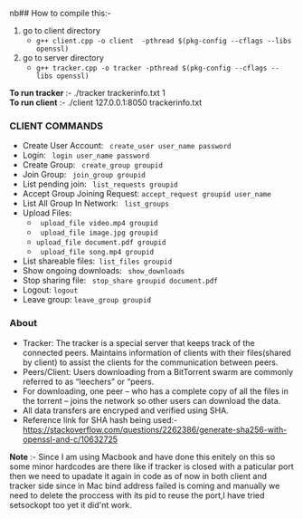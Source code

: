 nb## How to compile this:-
1. go to client directory
   * ```g++ client.cpp -o client  -pthread $(pkg-config --cflags --libs openssl)```
2. go to server directory
   * ```g++ tracker.cpp -o tracker -pthread $(pkg-config --cflags --libs openssl)```

**To run tracker** :-  ./tracker trackerinfo.txt 1  
**To run client** :-  ./client 127.0.0.1:8050 trackerinfo.txt

### CLIENT COMMANDS 

- Create User Account: ``` create_user user_name password``` 
- Login: ``` login user_name password``` 
- Create Group: ``` create_group groupid``` 
- Join Group: ``` join_group groupid``` 
- List pending join: ``` list_requests groupid``` 
- Accept Group Joining Request: ``` accept_request groupid user_name	``` 
- List All Group In Network: ``` list_groups``` 
- Upload Files:
  - ``` upload_file video.mp4 groupid``` 
  - ``` upload_file image.jpg groupid``` 
  - ``` upload_file document.pdf groupid	``` 
  - ``` upload_file song.mp4 groupid``` 
- List shareable files:``` list_files groupid``` 
- Show ongoing downloads: ``` show_downloads``` 
- Stop sharing file: ``` stop_share groupid document.pdf``` 
- Logout: ```logout```
- Leave group: ```leave_group groupid```

### About

- Tracker: The tracker is a special server that keeps track of the connected peers. Maintains information of clients with their files(shared by client) to assist the clients for the communication between peers.
- Peers/Client: Users downloading from a BitTorrent swarm are commonly referred to as “leechers” or “peers. 
- For downloading, one peer – who has a complete copy of all the files in the torrent – joins the network so other users can download the data.
- All data transfers are encryped and verified using SHA.
- Reference link for SHA hash being used:-https://stackoverflow.com/questions/2262386/generate-sha256-with-openssl-and-c/10632725

**Note** :- Since I am using Macbook and have done this enitely on this so some minor hardcodes are there like if tracker is closed with a paticular port then we need to upadate it again in code as of now in both client and tracker side since in Mac bind address failed is coming and manually we need to delete the proccess with its pid to reuse the port,I have tried setsockopt too yet it did'nt work.